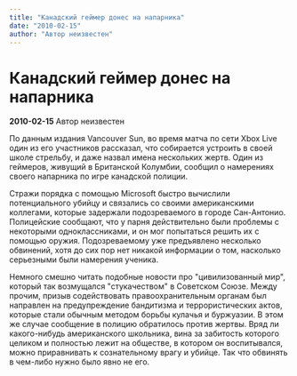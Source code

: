 ```yaml
---
title: "Канадский геймер донес на напарника"
date: "2010-02-15"
author: "Автор неизвестен"
---
```


# Канадский геймер донес на напарника

**2010-02-15** Автор неизвестен

По данным издания Vancouver Sun, во время матча по сети Xbox Live один из его участников рассказал, что собирается устроить в своей школе стрельбу, и даже назвал имена нескольких жертв. Один из геймеров, живущий в Британской Колумбии, сообщил о намерениях своего напарника по игре канадской полиции.

Стражи порядка с помощью Microsoft быстро вычислили потенциального убийцу и связались со своими американскими коллегами, которые задержали подозреваемого в городе Сан-Антонио. Полицейские сообщают, что у парня действительно были проблемы с некоторыми одноклассниками, и он мог попытаться решить их с помощью оружия. Подозреваемому уже предъявлено несколько обвинений, хотя до сих пор нет никакой информации о том, насколько серьезными были намерения ученика.

Немного смешно читать подобные новости про "цивилизованный мир", который так возмущался "стукачеством" в Советском Союзе. Между прочим, призыв содействовать правоохранительным органам был направлен на предупреждение бандитизма и террористических актов, которые стали обычным методом борьбы кулачья и буржуазии. В этом же случае сообщение в полицию обратилось против жертвы. Вряд ли какого-нибудь американского школьника, вина за забитость которого целиком и полностью лежит на обществе, в котором он воспитывался, можно приравнивать к сознательному врагу и убийце. Так что обвинять в чем-либо нужно было явно не его.